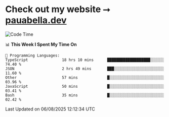 # Check out my website ⭢ [pauabella.dev](https://pauabella.dev)

<!--START_SECTION:waka-->
![Code Time](http://img.shields.io/badge/Code%20Time-4%2C678%20hrs%2057%20mins-blue)

📊 **This Week I Spent My Time On** 

```text
💬 Programming Languages: 
TypeScript               18 hrs 10 mins      ███████████████████░░░░░░   74.40 % 
JSON                     2 hrs 49 mins       ███░░░░░░░░░░░░░░░░░░░░░░   11.60 % 
Other                    57 mins             █░░░░░░░░░░░░░░░░░░░░░░░░   03.96 % 
JavaScript               50 mins             █░░░░░░░░░░░░░░░░░░░░░░░░   03.41 % 
Bash                     35 mins             █░░░░░░░░░░░░░░░░░░░░░░░░   02.42 % 
```


 Last Updated on 06/08/2025 12:12:34 UTC
<!--END_SECTION:waka-->
